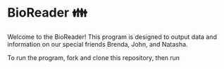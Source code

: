 # BioReader :family:

Welcome to the BioReader! 
This program is designed to output data and information on our special friends Brenda, John, and Natasha.

To run the program, fork and clone this repository, then run 

